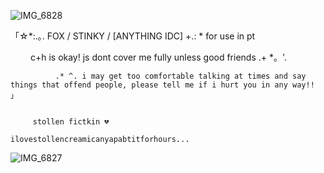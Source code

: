 ![IMG_6828](https://github.com/user-attachments/assets/8488320d-8eee-4cb9-b353-09d6997fc396)




「☆*:.｡. FOX / STINKY / [ANYTHING IDC] +.: * for use in pt      


　             　c+h is okay! js dont cover me fully unless good friends .+ *。'.     

        
              .* ^. i may get too comfortable talking at times and say things that offend people, please tell me if i hurt you in any way!! 」

              
         stollen fictkin 💔 

    ilovestollencreamicanyapabtitforhours...


    
![IMG_6827](https://github.com/user-attachments/assets/58c4a752-5ac9-44c0-8e20-754ce39095e1)
